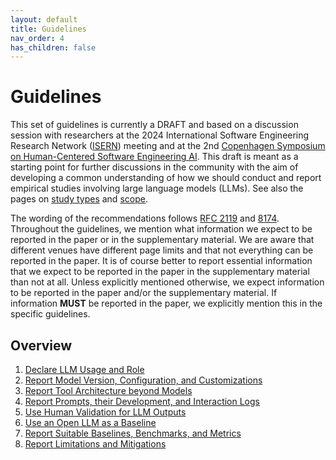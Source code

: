 ```yaml
---
layout: default
title: Guidelines
nav_order: 4
has_children: false
---
```


# Guidelines

This set of guidelines is currently a DRAFT and based on a discussion session with researchers at the 2024 International Software Engineering Research Network ([ISERN](https://isern.fraunhofer.de})) meeting and at the 2nd [Copenhagen Symposium on Human-Centered Software Engineering AI](https://www.danielrusso.org/copenhagen-symposium-human-centered-ai-software-engineering/).
This draft is meant as a starting point for further discussions in the community with the aim of developing a common understanding of how we should conduct and report empirical studies involving large language models (LLMs).
See also the pages on [study types](/study-types) and [scope](/scope).

The wording of the recommendations follows [RFC 2119](https://www.rfc-editor.org/rfc/rfc2119) and [8174](https://www.rfc-editor.org/rfc/rfc8174).
Throughout the guidelines, we mention what information we expect to be reported in the paper or in the supplementary material.
We are aware that different venues have different page limits and that not everything can be reported in the paper.
It is of course better to report essential information that we expect to be reported in the paper in the supplementary material than not at all.
Unless explicitly mentioned otherwise, we expect information to be reported in the paper and/or the supplementary material.
If information **MUST** be reported in the paper, we explicitly mention this in the specific guidelines.

## Overview

1. [Declare LLM Usage and Role](#declare-llm-usage-and-role)
2. [Report Model Version, Configuration, and Customizations](#report-model-version-configuration-and-customizations)
3. [Report Tool Architecture beyond Models](#report-tool-architecture-beyond-models)
4. [Report Prompts, their Development, and Interaction Logs](#report-prompts-their-development-and-interaction-logs)
5. [Use Human Validation for LLM Outputs](#use-human-validation-for-llm-outputs)
6. [Use an Open LLM as a Baseline](#use-an-open-llm-as-a-baseline)
7. [Report Suitable Baselines, Benchmarks, and Metrics](#report-suitable-baselines-benchmarks-and-metrics)
8. [Report Limitations and Mitigations](#report-limitations-and-mitigations)

